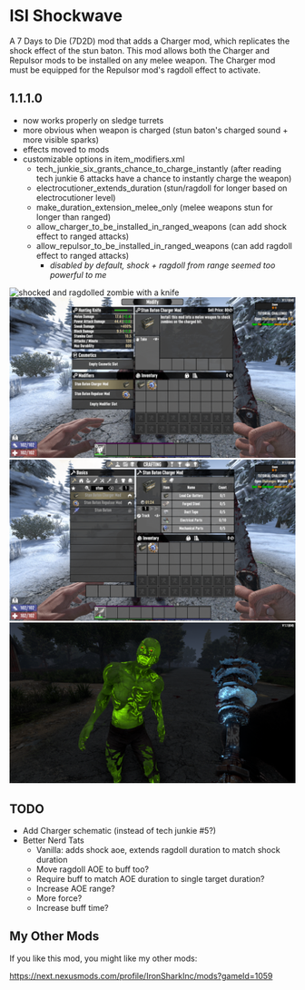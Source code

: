 # ISI Shockwave

A 7 Days to Die (7D2D) mod that adds a Charger mod, which replicates the shock effect of the stun baton. This mod allows both the Charger and Repulsor mods to be installed on any melee weapon. The Charger mod must be equipped for the Repulsor mod's ragdoll effect to activate.

<!-- TODO v2 notes -->

## 1.1.1.0

- now works properly on sledge turrets
- more obvious when weapon is charged (stun baton's charged sound + more visible sparks)
- effects moved to mods
- customizable options in item_modifiers.xml
  - tech_junkie_six_grants_chance_to_charge_instantly (after reading tech junkie 6 attacks have a chance to instantly charge the weapon)
  - electrocutioner_extends_duration (stun/ragdoll for longer based on electrocutioner level)
  - make_duration_extension_melee_only (melee weapons stun for longer than ranged)
  - allow_charger_to_be_installed_in_ranged_weapons (can add shock effect to ranged attacks)
  - allow_repulsor_to_be_installed_in_ranged_weapons (can add ragdoll effect to ranged attacks)
    - _disabled by default, shock + ragdoll from range seemed too powerful to me_

![shocked and ragdolled zombie with a knife](images/shocked-zombie.png)
![charger and repulsor mod on knife](images/charger-and-repulsor-on-knife.png)
![charger mod recipe](images/charger-recipe.png)
![charged club](images/shock-club.png)

## TODO

- Add Charger schematic (instead of tech junkie #5?)
- Better Nerd Tats
  - Vanilla: adds shock aoe, extends ragdoll duration to match shock duration
  - Move ragdoll AOE to buff too?
  - Require buff to match AOE duration to single target duration?
  - Increase AOE range?
  - More force?
  - Increase buff time?

## My Other Mods

If you like this mod, you might like my other mods:

<https://next.nexusmods.com/profile/IronSharkInc/mods?gameId=1059>

